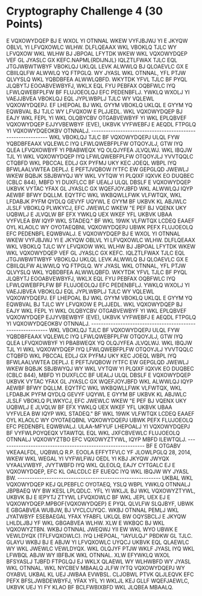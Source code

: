 # Cryptography Challenge 4 (30 Points)

E VQXOWYDQEP BJ E WXOL YI OTNNAL WKEW VYFJBJWJ YI E JKYQW OBLVL YI LFVQXOWLC WLHW. DLFLQEAAX WKL VBOKLQ TJLC WY LFVQXOW WKL WLHW BJ JBPOAL LFYTDK WKEW WKL VQXOWYDQEP VEF GL JYASLC GX KEFC.NAPML{RDIJNJL} IQLZTLFWAX TJLC EQL JTGJWBWTWBYF VBOKLQJ UKLQL LEVK ALWWLQ BJ QLOAEVLC GX E CBIILQLFW ALWWLQ YQ FTPGLQ. WY JYASL WKL OTNNAL, YFL PTJW QLVYSLQ WKL YQBDBFEA ALWWLQBFD. WKYTDK YFVL TJLC BF PYQL JLQBYTJ EOOABVEWBYFJ, WKLX EQL FYU PEBFAX OQBFWLC IYQ LFWLQWEBFPLFW BF FLUJOEOLQJ EFC PEDENBFLJ. YWKLQ WXOLJ YI VAEJJBVEA VBOKLQJ EQL JYPLWBPLJ TJLC WY VQLEWL VQXOWYDQEPJ. EF LHEPOAL BJ WKL GYYM VBOKLQ UKLQL E GYYM YQ EQWBVAL BJ TJLC WY LFVQXOW E PLJJEDL. WKL VQXOWYDQEP BJ EAJY WKL FEPL YI WKL OLQBYCBV OTGABVEWBYF YI WKL EPLQBVEF VQXOWYDQEP EJJYVBEWBYF (EVE), UKBVK VYFWEBFJ E AEQDL FTPGLQ YI VQXOWYDQEOKBV OTNNALJ. ------------------------------------------------------------ WKL VBOKLQJ TJLC BF VQXOWYDQEPJ ULQL FYW YQBDBFEAAX VQLEWLC IYQ LFWLQWEBFPLFW OTQOYJLJ, GTW IYQ QLEA LFVQXOWBYF YI PBABWEQX YQ OLQJYFEA JLVQLWJ. WKL IBQJW TJL YI WKL VQXOWYDQEP IYQ LFWLQWEBFPLFW OTQOYJLJ YVVTQQLC CTQBFD WKL PBCCAL EDLJ GX PYFMJ UKY KEC JOEQL WBPL IYQ BFWLAALVWTEA DEPLJ. E PEFTJVQBOW IYTFC EW GEPGLQD JWEWLJ WKEW BQBJK SBJBWYQJ WY WKL VYTQW YI PLQIXF IQXVK EO DUQBEC (CBLC 844), MBFD YI DUXFLCC BF UEALJ ULQL DBSLF E VQXOWYDQEP UKBVK VYTAC YFAX GL JYASLC GX WQEFJOYJBFD WKL ALWWLQJ IQYP AEWBF BFWY DQLLM. EQYTFC WKL WKBQWLLFWK VLFWTQX, WKL LFDABJK PYFM QYDLQ GEVYF UQYWL E GYYM BF UKBVK KL ABJWLC JLSLF VBOKLQ PLWKYCJ, EFC JWEWLC WKEW "E PEF BJ VQENX UKY UQBWLJ E JLVQLW BF EFX YWKLQ UEX WKEF YFL UKBVK UBAA VYFVLEA BW IQYP WKL STADEQ." BF WKL 19WK VLFWTQX LCDEQ EAAEF OYL KLAOLC WY OYOTAEQBNL VQXOWYDQEPJ UBWK PEFX FLUJOEOLQ EFC PEDENBFL EQWBVALJ. E VQXOWYDQEP BJ E WXOL YI OTNNAL WKEW VYFJBJWJ YI E JKYQW OBLVL YI LFVQXOWLC WLHW. DLFLQEAAX WKL VBOKLQ TJLC WY LFVQXOW WKL WLHW BJ JBPOAL LFYTDK WKEW WKL VQXOWYDQEP VEF GL JYASLC GX KEFC. IQLZTLFWAX TJLC EQL JTGJWBWTWBYF VBOKLQJ UKLQL LEVK ALWWLQ BJ QLOAEVLC GX E CBIILQLFW ALWWLQ YQ FTPGLQ. WY JYASL WKL OTNNAL, YFL PTJW QLVYSLQ WKL YQBDBFEA ALWWLQBFD. WKYTDK YFVL TJLC BF PYQL JLQBYTJ EOOABVEWBYFJ, WKLX EQL FYU PEBFAX OQBFWLC IYQ LFWLQWEBFPLFW BF FLUJOEOLQJ EFC PEDENBFLJ. YWKLQ WXOLJ YI VAEJJBVEA VBOKLQJ EQL JYPLWBPLJ TJLC WY VQLEWL VQXOWYDQEPJ. EF LHEPOAL BJ WKL GYYM VBOKLQ UKLQL E GYYM YQ EQWBVAL BJ TJLC WY LFVQXOW E PLJJEDL. WKL VQXOWYDQEP BJ EAJY WKL FEPL YI WKL OLQBYCBV OTGABVEWBYF YI WKL EPLQBVEF VQXOWYDQEP EJJYVBEWBYF (EVE), UKBVK VYFWEBFJ E AEQDL FTPGLQ YI VQXOWYDQEOKBV OTNNALJ. ------------------------------------------------------------ WKL VBOKLQJ TJLC BF VQXOWYDQEPJ ULQL FYW YQBDBFEAAX VQLEWLC IYQ LFWLQWEBFPLFW OTQOYJLJ, GTW IYQ QLEA LFVQXOWBYF YI PBABWEQX YQ OLQJYFEA JLVQLWJ. WKL IBQJW TJL YI WKL VQXOWYDQEP IYQ LFWLQWEBFPLFW OTQOYJLJ YVVTQQLC CTQBFD WKL PBCCAL EDLJ GX PYFMJ UKY KEC JOEQL WBPL IYQ BFWLAALVWTEA DEPLJ. E PEFTJVQBOW IYTFC EW GEPGLQD JWEWLJ WKEW BQBJK SBJBWYQJ WY WKL VYTQW YI PLQIXF IQXVK EO DUQBEC (CBLC 844), MBFD YI DUXFLCC BF UEALJ ULQL DBSLF E VQXOWYDQEP UKBVK VYTAC YFAX GL JYASLC GX WQEFJOYJBFD WKL ALWWLQJ IQYP AEWBF BFWY DQLLM. EQYTFC WKL WKBQWLLFWK VLFWTQX, WKL LFDABJK PYFM QYDLQ GEVYF UQYWL E GYYM BF UKBVK KL ABJWLC JLSLF VBOKLQ PLWKYCJ, EFC JWEWLC WKEW "E PEF BJ VQENX UKY UQBWLJ E JLVQLW BF EFX YWKLQ UEX WKEF YFL UKBVK UBAA VYFVLEA BW IQYP WKL STADEQ." BF WKL 19WK VLFWTQX LCDEQ EAAEF OYL KLAOLC WY OYOTAEQBNL VQXOWYDQEPJ UBWK PEFX FLUJOEOLQ EFC PEDENBFL EQWBVALJ. ULAA-MFYUF LHEPOALJ YI VQXOWYDQEPJ BF VYFWLPOYQEQX VTAWTQL EQL WKL JXFCBVEWLC FLUJOEOLQ OTNNALJ VQXOWYZTBO EFC VQXOWYZTYWL, IQYP MBFD ILEWTQLJ. ------------------------------------------------------------ BF E OTGABV VKEAALFDL, UQBWLQ R.P. EOOLA EFFYTFVLC YF JLOWLPGLQ 28, 2014, WKEW WKL WEGAL YI VYFWLFWJ OEDL YI KBJ JKYQW JWYQX VYAALVWBYF, JVYTWBFD IYQ WKL QLEOLQ, EAJY CYTGALC EJ E VQXOWYDQEP, EFC KL OALCDLC EF EUEQC IYQ WKL IBQJW WY JYASL BW. ----------------------------------------------------------- UKBAL WKL VQXOWYDQEP KEJ QLPEBFLC OYOTAEQ, YSLQ WBPL YWKLQ OTNNALJ JBPBAEQ WY BW KESL LPLQDLC. YFL YI WKLJL BJ WKL VQXOWYZTYWL, UKBVK BJ E IEPYTJ ZTYWL LFVQXOWLC BF WKL JEPL UEX EJ E VQXOWYDQEP.MPBOF{VQXOWYDQEP} E PYQL QLVLFW SLQJBYF, UBWK E GBGABVEA WUBJW, BJ VYCLCUYQC. WKBJ OTNNAL PEMLJ WKL JYATWBYF ESEBAEGAL YFAX YFABFL UKLQL BW OQYSBCLJ E JKYQW LHLDLJBJ YF WKL GBGABVEA WLHW. XLW E WKBQC BJ WKL VQXOWYZTBN. WKBJ OTNNAL JWEQWJ YII EW WKL WYO UBWK E VEWLDYQX (TFLFVQXOWLC). IYQ LHEPOAL, "IAYULQJ" PBDKW GL TJLC. GLAYU WKBJ BJ E ABJW YI LFVQXOWLC UYQCJ UKBVK EQL QLAEWLC WY WKL JWEWLC VEWLDYQX. WKL OLQJYF PTJW WKLF JYASL IYQ WKL LFWBQL ABJW WY IBFBJK WKL OTNNAL. XLW EFYWKLQ WXOL BFSYASLJ TJBFD FTPGLQJ EJ WKLX QLAEWL WY WLHWBFD WY JYASL WKL OTNNAL. WKL NYCBEV MBAALQ JLFW IYTQ VQXOWYDQEPJ WY OYABVL UKBAL KL UEJ JWBAA EVWBSL. CLJOBWL PTVK QLJLEQVK EFC PEFX BFSLJWBDEWBYFJ, YFAX YFL YI WKLJL KEJ GLLF WQEFJAEWLC, UKBVK UEJ YI FY KLAO BF BCLFWBIXBFD WKL JLQBEA MBAALQ.
